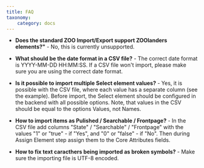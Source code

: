 ```yaml
---
title: FAQ
taxonomy:
    category: docs
---
```


* **Does the standard ZOO Import/Export support ZOOlanders elements?"** - No, this is currently unsupported. 

* **What should be the date format in a CSV file?** - The correct date format is YYYY-MM-DD HH:MM:SS. If a CSV file won't import, please make sure you are using the correct date format.

* **Is it possible to import multiple Select element values?** - Yes, it is possible with the CSV file, where each value has a separate column (see the example). Before import, the Select element should be configured in the backend with all possible options. Note, that  values in the CSV should be equal to the options Values, not Names.

* **How to import items as Pulished / Searchable / Frontpage?** - In the CSV file add columns "State" / "Searchable" / "Frontpage" with the values "1" or "true" - if "Yes", and "0" or "false" - if "No". Then during Assign Element step assign them to the Core Attributes fields.

* **How to fix text caracthers being imported as broken symbols?** - Make sure the importing file is UTF-8 encoded.

